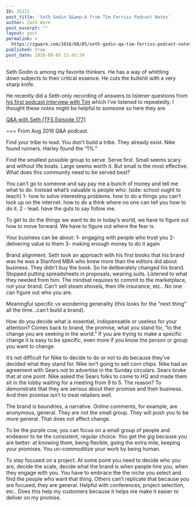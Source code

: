 ```yaml
---
ID: 35221
post_title: 'Seth Godin Q&amp;A from Tim Ferriss Podcast Notes'
author: Zach Ware
post_excerpt: ""
layout: post
permalink: >
  https://zgware.com/2016/08/05/seth-godin-qa-tim-ferriss-podcast-notes/
published: true
post_date: 2016-08-05 11:42:34
---
```

Seth Godin is among my favorite thinkers. He has a way of whittling down subjects to their critical essence. He cuts the bullshit with a very sharp knife.

He recently did a Seth-only recording of answers to listener questions from <a href="http://fourhourworkweek.com/2016/02/10/seth-godin/">his first podcast interview with Tim</a> which I've listened to repeatedly. I thought these notes might be helpful to someone so here they are.

<a href="http://fourhourworkweek.com/2016/08/03/seth-godin-on-how-to-think-small-to-go-big/">Q&amp;A with Seth (TFS Episode 177)</a>

===
From Aug 2016 Q&amp;A podcast.

Find your tribe to lead. You don’t build a tribe. They already exist. Nike found runners. Harley found the “1%."

Find the smallest possible group to serve. Serve first. Small seems scary and without life boats. Large seems worth it. But small is the most effective. What does this community need to be served best?

You can’t go to someone and say pay me a bunch of money and tell me what to do. Instead what’s valuable is people who:
(side: school ought to teach)
1- how to solve interesting problems. how to do a things you can’t look up on the internet. how to do a think where no one can tell you how to do it.
2 - lead. have the guts to say follow me.

To get to do the things we want to do in today’s world, we have to figure out how to move forward. We have to figure out where the fear is.

Your business can be about:
1- engaging with people who trust you
2- delivering value to them
3- making enough money to do it again

Brand alignment. Seth took an approach with his first books that his brand was he was a Stanford MBA who knew more than the editors did about business. They didn’t buy the book. So he deliberately changed his brand. Stopped putting spreadsheets in proposals, wearing suits. Listened to what they needed from him. The mindset requires to commit to the marketplace, not your brand. Can’t sell steam shovels, then life insurance, etc.. No one can figure out who you are.

Meaningful specific vs wondering generality (this looks for the “next thing” all the time…can’t build a brand).

How do you decide what is essential, indispensable or useless for your attention? Comes back to brand, the promise, what you stand for, “to the change you are seeking in the world.” If you are trying to make a specific change it is easy to be specific, even more if you know the person or group you want to change.

it’s not difficult for Nike to decide to do or not to do because they’ve decided what they stand for. Nike isn’t going to sell corn chips. Nike had an agreement with Sears not to advertise in the Sunday circulars. Sears broke that at one point. Nike asked the Sears folks to come to HQ and made them sit in the lobby waiting for a meeting from 9 to 5. The reason? To demonstrate that they are serious about their promise and their business. And their promise isn’t to treat retailers well.

The brand is boundries, a narrative. Online comments, for example, are anonymous, general. They are not the small group. They will push you to be more general. That does not affect change.

To be the purple cow, you can focus on a small group of people and endeavor to be the consistent, regular choice. You get the gig because you are better: at knowing them, being flexible, going the extra mile, keeping your promises. You un-commoditize your work by being human.

To stay focused on a project. At some point you need to decide who you are, decide the scale, decide what the brand is when people hire you, when they engage with you. You have to embrace the the niche you select and find the people who want that thing. Others can’t replicate that because you are focused, they are general. Helpful with conferences, project selection, etc.. Does this help my customers because it helps me make it easier to deliver on my promise.